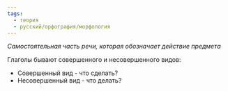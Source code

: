 ```yaml
---
tags:
  - теория
  - русский/орфография/морфология
---
```

*Самостоятельная часть речи, которая обозначает действие предмета*

Глаголы бывают совершенного и несовершенного видов:
- Совершенный вид - что сделать?
- Несовершенный вид - что делать?